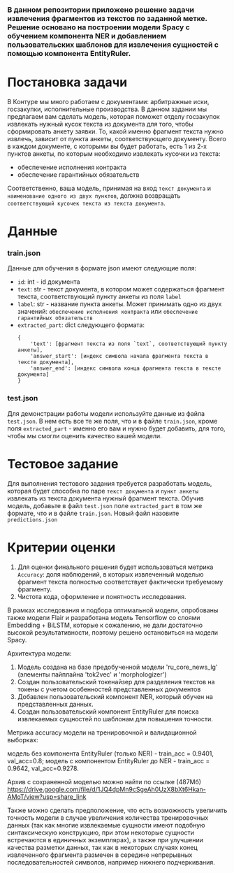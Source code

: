 ### В данном репозитории приложено решение задачи извлечения фрагментов из текстов по заданной метке. Решение основано на построении модели Spacy с обучением компонента NER и добавлением пользовательских шаблонов для извлечения сущностей с помощью компонента EntityRuler.

# Постановка задачи
В Контуре мы много работаем с документами: арбитражные иски, госзакупки, исполнительные производства. В данном задании мы предлагаем вам сделать модель, которая поможет отделу госзакупок извлекать 
нужный кусок текста из документа для того, чтобы сформировать анкету заявки. То, какой именно фрагмент текста нужно извлечь, зависит от пункта анкеты, соответствующего документу.
Всего в каждом документе, с которыми вы будет работать, есть 1 из 2-х пунктов анкеты, по которым необходимо извлекать кусочки из текста:
- обеспечение исполнения контракта
- обеспечение гарантийных обязательств

Соответственно, ваша модель, принимая на вход `текст документа` и `наименование одного из двух пунктов`, должна возвращать `соответствующий кусочек текста из текста документа`.

# Данные

### train.json 
Данные для обучения в формате json имеют следующие поля:
- `id`: int - id документа
-  `text`: str - текст документа, в котором может содержаться фрагмент текста, соответствующий пункту анкеты из поля `label`
- `label`: str - название пункта анкеты. Может принимать одно из двух значений: `обеспечение исполнения контракта` или `обеспечение гарантийных обязательств`
- `extracted_part`: dict следующего формата:
    ```
    {
        'text': [фрагмент текста из поля `text`, соответствующий пункту анкеты], 
        'answer_start': [индекс символа начала фрагмента текста в тексте документа],
        'answer_end': [индекс символа конца фрагмента текста в тексте документа]
    }
   ```
  
### test.json

Для демонстрации работы модели используйте данные из файла `test.json`. В нем есть все те же поля, что и в файле `train.json`, кроме поля `extracted_part` - именно его вам и нужно будет добавить,
для того, чтобы мы смогли оценить качество вашей модели.

# Тестовое задание

Для выполнения тестового задания требуется разработать модель, которая будет способна по паре `текст документа` и `пункт анкеты` извлекать из текста документа нужный фрагмент текста. 
Обучив модель, добавьте в файл `test.json` поле `extracted_part` в том же формате, что и в файле `train.json`. Новый файл назовите `predictions.json`

# Критерии оценки
1. Для оценки финального решения будет использоваться метрика `Accuracy`: доля наблюдений, в которых извлеченный моделью фрагмент текста полностью соответствует фактически
   требуемому фрагменту.
2. Чистота кода, оформление и понятность исследования.

В рамках исследования и подбора оптимальной модели, опробованы также модели Flair и разработана модель Tensorflow со слоями Embedding + BiLSTM, которые к сожалению, не дали достаточно высокой результативности, поэтому решено остановиться на модели Spacy.

Архитектура модели:
1. Модель создана на базе предобученной модели 'ru_core_news_lg' (элементы пайплайна 'tok2vec' и 'morphologizer')
2. Создан пользовательский токенайзер для разделения текстов на токены с учетом особенностей представленных документов
3. Добавлен пользовательский компонент NER, который обучен на представленных данных.
4. Создан пользовательский компонент EntityRuler для поиска извлекаемых сущностей по шаблонам для повышения точности.

Метрика accuracy модели на тренировочной и валидационной выборках:

модель без компонента EntityRuler (только NER) - train_acc = 0.9401, val_acc=0.8;
модель с компонентом EntityRuler до NER - train_acc = 0.9642, val_acc=0.9278.

Архив с сохраненной моделью можно найти по ссылке (487Мб)
https://drive.google.com/file/d/1JQ4dpMn9cSgeAh0UzX8bXt6Hkan-AMoT/view?usp=share_link

Также можно сделать предположение, что есть возможность увеличить точность модели в случае увеличения количества тренировочных данных (так как многие извлекаемые сущности имеют подобную синтаксическую конструкцию, при этом некоторые сущности встречаются в единичных экземплярах), а также при улучшении качества разметки данных, так как в некоторых случаях конец извлеченного фрагмента размечен в середине непрерывных последовательностей символов, например нижнего подчеркивания.
